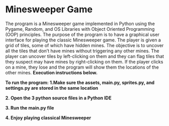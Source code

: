 # Minesweeper Game
The program is a Minesweeper game implemented in Python using the Pygame, Random, and OS Libraries with Object Oriented Programming (OOP) principles. The purpose of the program is to have a graphical user interface for playing the classic Minesweeper game. The player is given a grid of tiles, some of which have hidden mines. The objective is to uncover all the tiles that don’t have mines without triggering any other mines. The player can uncover tiles by left-clicking on them and they can flag tiles that they suspect may have mines by right-clicking on them. If the player clicks on a mine, they lose and the program will show them the locations of the other mines. **Execution instructions below.**

**To run the program:**
**1.Make sure the assets, main.py, sprites.py, and settings.py are stored in the same location**

**2. Open the 3 python source files in a Python IDE**

**3. Run the main.py file**

**4. Enjoy playing classical Minesweeper**
